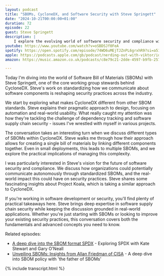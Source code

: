 ```yaml
---
layout: podcast
title: "SBOMs, CycloneDX, and Software Security with Steve Springett"
date: "2024-10-21T00:00:00+01:00"
duration: 72
episode: 22
guest: Steve Springett
description: |
    I explore the evolving world of software security and compliance with Steve Springett, diving into how SBOMs and CycloneDX are reshaping how we track and secure our software supply chains. We discuss practical approaches to implementing these tools and the real impact they're having on enterprise security.
youtube: https://www.youtube.com/watch?v=oSBDSJf0FeA
spotify: https://open.spotify.com/episode/74WD6uMEjTJZnPL6grxhR9?si=a51f89c310444f0c
apple: https://podcasts.apple.com/gb/podcast/nerding-out-with-viktor/id1722663295?i=1000673783333
amazon: https://music.amazon.co.uk/podcasts/c8e79c21-2dde-4597-b9fb-257ecbc2bf29/episodes/1fab0c8c-05d1-4cc8-b897-6b86b0619976/nerding-out-with-viktor-sboms-cyclonedx-and-software-security-with-steve-springett

---
```


Today I'm diving into the world of Software Bill of Materials (SBOMs) with Steve Springett, one of the core working group stewards behind CycloneDX. Steve's work on standardizing how we communicate about software components is reshaping security practices across the industry.

We start by exploring what makes CycloneDX different from other SBOM standards. Steve explains their pragmatic approach to design, focusing on automation and real-world usability. What really caught my attention was how they're tackling the challenge of dependency tracking and software supply chain security - issues I've wrestled with myself in various projects.

The conversation takes an interesting turn when we discuss different types of SBOMs within CycloneDX. Steve walks me through how their approach allows for creating a single bill of materials by linking different components together. Even in small deployments, this leads to multiple SBOMs, and we explore the practical implications of managing this complexity.

I was particularly interested in Steve's vision for the future of software security and compliance. We discuss how organizations could potentially communicate autonomously through standardized SBOMs, and the real-world impact this could have on security practices. Steve shares some fascinating insights about Project Koala, which is taking a similar approach to CycloneDX.

If you're working in software development or security, you'll find plenty of practical takeaways here. Steve brings deep expertise in software supply chain security while keeping the discussion grounded in real-world applications. Whether you're just starting with SBOMs or looking to improve your existing security practices, this conversation covers both the fundamentals and advanced concepts you need to know.

Related episodes:
* [A deep dive into the SBOM format SPDX](/podcast/S02E01) - Exploring SPDX with Kate Stewart and Gary O'Neall
* [Unveiling SBOMs: Insights from Allan Friedman of CISA](/podcast/S01E16) - A deep dive into SBOM policy with 'the father of SBOMs'

{% include transcript.html %}